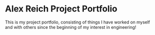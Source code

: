 # Alex Reich Project Portfolio

This is my project portfolio, consisting of things I have worked on myself and with others since the beginning of my interest in engineering!
